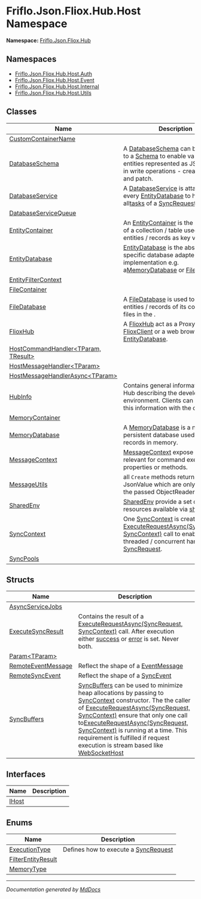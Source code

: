 ﻿<!--  
  <auto-generated>   
    The contents of this file were generated by a tool.  
    Changes to this file may be list if the file is regenerated  
  </auto-generated>   
-->

# Friflo.Json.Fliox.Hub.Host Namespace

**Namespace:** [Friflo.Json.Fliox.Hub](../index.md)  

## Namespaces

- [Friflo.Json.Fliox.Hub.Host.Auth](Auth/index.md)
- [Friflo.Json.Fliox.Hub.Host.Event](Event/index.md)
- [Friflo.Json.Fliox.Hub.Host.Internal](Internal/index.md)
- [Friflo.Json.Fliox.Hub.Host.Utils](Utils/index.md)

## Classes

| Name                                                                    | Description                                                                                                                                                                                                                                                |
| ----------------------------------------------------------------------- | ---------------------------------------------------------------------------------------------------------------------------------------------------------------------------------------------------------------------------------------------------------- |
| [CustomContainerName](CustomContainerName/index.md)                     |                                                                                                                                                                                                                                                            |
| [DatabaseSchema](DatabaseSchema/index.md)                               | A [DatabaseSchema](DatabaseSchema/index.md) can be assigned to a [Schema](EntityDatabase/properties/Schema.md) to enable validation of entities represented as JSON used in write operations \- create, upsert and patch.                                  |
| [DatabaseService](DatabaseService/index.md)                             | A [DatabaseService](DatabaseService/index.md) is attached to every [EntityDatabase](EntityDatabase/index.md) to handle all[tasks](../Protocol/SyncRequest/fields/tasks.md) of a [SyncRequest](../Protocol/SyncRequest/index.md).                           |
| [DatabaseServiceQueue](DatabaseServiceQueue/index.md)                   |                                                                                                                                                                                                                                                            |
| [EntityContainer](EntityContainer/index.md)                             | An [EntityContainer](EntityContainer/index.md) is the abstraction of a collection \/ table used to store entities \/ records  as key value pairs.                                                                                                          |
| [EntityDatabase](EntityDatabase/index.md)                               | [EntityDatabase](EntityDatabase/index.md) is the abstraction for specific database adapter \/ implementation e.g. a[MemoryDatabase](MemoryDatabase/index.md) or [FileDatabase](FileDatabase/index.md).                                                     |
| [EntityFilterContext](EntityFilterContext/index.md)                     |                                                                                                                                                                                                                                                            |
| [FileContainer](FileContainer/index.md)                                 |                                                                                                                                                                                                                                                            |
| [FileDatabase](FileDatabase/index.md)                                   | A [FileDatabase](FileDatabase/index.md) is used to store the entities \/ records of its containers as files in the .                                                                                                                                       |
| [FlioxHub](FlioxHub/index.md)                                           | A [FlioxHub](FlioxHub/index.md) act as a Proxy between a [FlioxClient](../Client/FlioxClient/index.md) or a web browser and an [EntityDatabase](EntityDatabase/index.md).                                                                                  |
| [HostCommandHandler\<TParam, TResult\>](HostCommandHandler-2/index.md)  |                                                                                                                                                                                                                                                            |
| [HostMessageHandler\<TParam\>](HostMessageHandler-1/index.md)           |                                                                                                                                                                                                                                                            |
| [HostMessageHandlerAsync\<TParam\>](HostMessageHandlerAsync-1/index.md) |                                                                                                                                                                                                                                                            |
| [HubInfo](HubInfo/index.md)                                             | Contains general information about a Hub describing the development environment. Clients can request this information with the command                                                                                                                     |
| [MemoryContainer](MemoryContainer/index.md)                             |                                                                                                                                                                                                                                                            |
| [MemoryDatabase](MemoryDatabase/index.md)                               | A [MemoryDatabase](MemoryDatabase/index.md) is a non\-persistent database used to store records in memory.                                                                                                                                                 |
| [MessageContext](MessageContext/index.md)                               | [MessageContext](MessageContext/index.md) expose all data relevant for command execution as properties or methods.                                                                                                                                         |
| [MessageUtils](MessageUtils/index.md)                                   |  all `Create` methods return a JsonValue which are only valid until the             passed ObjectReader it reused                                                                                                                                          |
| [SharedEnv](SharedEnv/index.md)                                         | [SharedEnv](SharedEnv/index.md) provide a set of shared resources available via [sharedEnv](FlioxHub/fields/sharedEnv.md).                                                                                                                                 |
| [SyncContext](SyncContext/index.md)                                     | One [SyncContext](SyncContext/index.md) is created per [ExecuteRequestAsync(SyncRequest, SyncContext)](FlioxHub/methods/ExecuteRequestAsync.md) call to enable multi threaded \/ concurrent handling of a [SyncRequest](../Protocol/SyncRequest/index.md). |
| [SyncPools](SyncPools/index.md)                                         |                                                                                                                                                                                                                                                            |

## Structs

| Name                                              | Description                                                                                                                                                                                                                                                                                                                                                                                                                                                                                                                             |
| ------------------------------------------------- | --------------------------------------------------------------------------------------------------------------------------------------------------------------------------------------------------------------------------------------------------------------------------------------------------------------------------------------------------------------------------------------------------------------------------------------------------------------------------------------------------------------------------------------- |
| [AsyncServiceJobs](AsyncServiceJobs/index.md)     |                                                                                                                                                                                                                                                                                                                                                                                                                                                                                                                                         |
| [ExecuteSyncResult](ExecuteSyncResult/index.md)   | Contains the result of a [ExecuteRequestAsync(SyncRequest, SyncContext)](FlioxHub/methods/ExecuteRequestAsync.md) call. After execution either [success](ExecuteSyncResult/fields/success.md) or [error](ExecuteSyncResult/fields/error.md) is set. Never both.                                                                                                                                                                                                                                                                         |
| [Param\<TParam\>](Param-1/index.md)               |                                                                                                                                                                                                                                                                                                                                                                                                                                                                                                                                         |
| [RemoteEventMessage](RemoteEventMessage/index.md) |  Reflect the shape of a [EventMessage](../Protocol/EventMessage/index.md)                                                                                                                                                                                                                                                                                                                                                                                                                                                               |
| [RemoteSyncEvent](RemoteSyncEvent/index.md)       |  Reflect the shape of a [SyncEvent](../Protocol/SyncEvent/index.md)                                                                                                                                                                                                                                                                                                                                                                                                                                                                     |
| [SyncBuffers](SyncBuffers/index.md)               | [SyncBuffers](SyncBuffers/index.md) can be used to minimize heap allocations by passing to [SyncContext](SyncContext/index.md) constructor.  The the caller of [ExecuteRequestAsync(SyncRequest, SyncContext)](FlioxHub/methods/ExecuteRequestAsync.md) ensure that only one call to[ExecuteRequestAsync(SyncRequest, SyncContext)](FlioxHub/methods/ExecuteRequestAsync.md) is running at a time.            This requirement is fulfilled if request execution is stream based like [WebSocketHost](../Remote/WebSocketHost/index.md) |

## Interfaces

| Name                    | Description |
| ----------------------- | ----------- |
| [IHost](IHost/index.md) |             |

## Enums

| Name                                              | Description                                                               |
| ------------------------------------------------- | ------------------------------------------------------------------------- |
| [ExecutionType](ExecutionType/index.md)           |  Defines how to execute a [SyncRequest](../Protocol/SyncRequest/index.md) |
| [FilterEntityResult](FilterEntityResult/index.md) |                                                                           |
| [MemoryType](MemoryType/index.md)                 |                                                                           |

___

*Documentation generated by [MdDocs](https://github.com/ap0llo/mddocs)*

